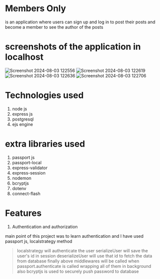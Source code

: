 # Members Only
is an application where users can sign up and log in to post their posts and become a member to see the author of the posts

# screenshots of the application in localhost

![Screenshot 2024-08-03 122556](https://github.com/user-attachments/assets/aeacbd49-192f-4475-9abf-81ed22dea494)
![Screenshot 2024-08-03 122619](https://github.com/user-attachments/assets/b86b0eec-8154-4fbb-a669-63fa7fb2099a)
![Screenshot 2024-08-03 122636](https://github.com/user-attachments/assets/ba9bc749-1743-48c2-bd03-d7a0345e4712)
![Screenshot 2024-08-03 122706](https://github.com/user-attachments/assets/bd7c6ef9-531c-4355-b858-934011b7a30b)


# Technologies used
1. node js
2. express js
3. postgresql
4. ejs engine

# extra libraries used
1. passport js
2. passport-local
3. express-validator
4. express-session
5. nodemon
6. bcryptjs
7. dotenv
8. connect-flash

# Features 
1. Authentication and authorization

main point of this project was to learn authentication and I have used passport js, localstrategy method
> localstrategy will authenticate the user
> serializeUser will save the user's id in session
> deserializeUser will use that id to fetch the data from database
> finally above middlewares will be called when passport.authenticate is called wrapping all of them in background
> also bcryptjs is used to securely push password to database

